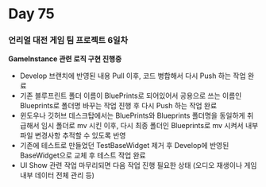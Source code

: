 # Day 75

### 언리얼 대전 게임 팀 프로젝트 6일차

**GameInstance 관련 로직 구현 진행중**

- Develop 브랜치에 반영된 내용 Pull 이후, 코드 병합해서 다시 Push 하는 작업 완료
- 기존 블루프린트 폴더 이름이 BluePrints로 되어있어서 공용으로 쓰는 이름인 Blueprints로 폴더명 바꾸는 작업 진행 후 다시 Push 하는 작업 완료
- 윈도우나 깃허브 데스크탑에서는 BluePrints와 Blueprints 폴더명을 동일하게 취급해서 임시 폴더로 mv 시킨 이후, 다시 최종 폴더인 Blueprints로 mv 시켜서 내부 파일 변경사항 추적할 수 있도록 반영
- 기존에 테스트로 만들었던 TestBaseWidget 제거 후 Develop에 반영된 BaseWidget으로 교체 후 테스트 작업 완료
- UI Show 관련 작업 마무리되면 다음 작업 진행 필요한 상태 (오디오 재생이나 게임 내부 데이터 전체 관리 등)
